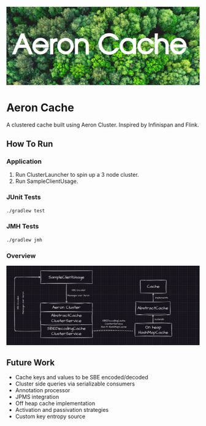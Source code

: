 ![img.png](docs/images/header.png)

# Aeron Cache

A clustered cache built using Aeron Cluster. 
Inspired by Infinispan and Flink.

## How To Run

### Application
1. Run ClusterLauncher to spin up a 3 node cluster.
2. Run SampleClientUsage.

### JUnit Tests

```bash
./gradlew test
```

### JMH Tests

```bash
./gradlew jmh
```

### Overview

![img_1.png](docs/images/msgFlow.png)



## Future Work

* Cache keys and values to be SBE encoded/decoded
* Cluster side queries via serializable consumers
* Annotation processor
* JPMS integration
* Off heap cache implementation
* Activation and passivation strategies
* Custom key entropy source

